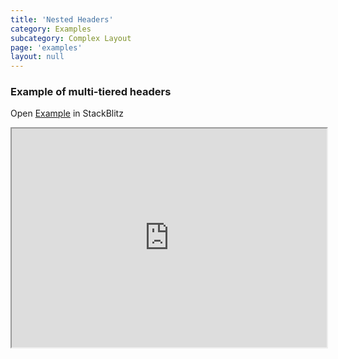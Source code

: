 ```yaml
---
title: 'Nested Headers'
category: Examples
subcategory: Complex Layout
page: 'examples'
layout: null
---
```


<h3>Example of multi-tiered headers</h3>
<div>Open <a href="https://stackblitz.com/edit/tablejs-community-nested-headers-ivy" target="_blank">Example</a> in StackBlitz <a href="https://stackblitz.com/edit/tablejs-community-nested-headers-ivy" target="_blank"><i class="fas fa-external-link-alt"></i></a></div><p></p>
<iframe width="100%" height="350px" src="https://stackblitz.com/edit/tablejs-community-nested-headers-ivy?ctl=1&embed=1&file=src/app/app.component.ts&hideExplorer=1&hideNavigation=1&theme=light&view=preview"></iframe>